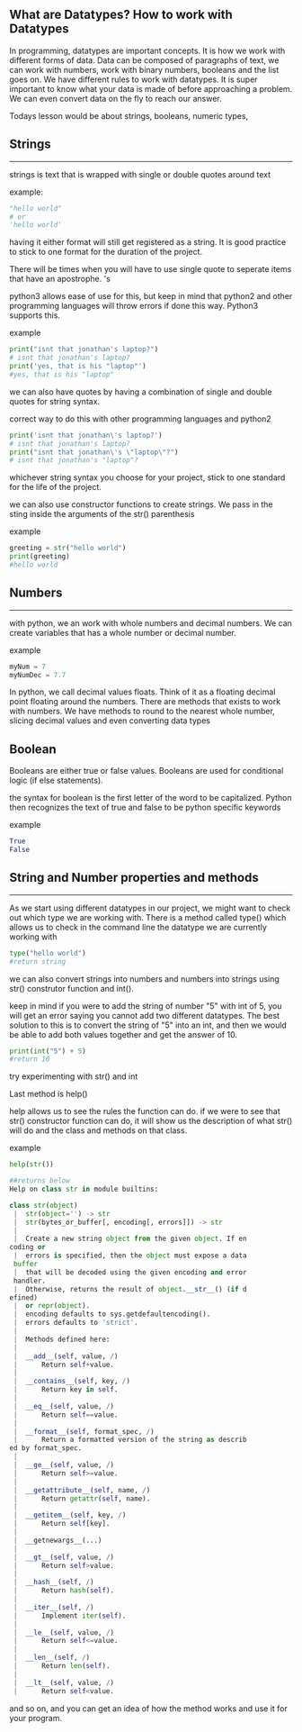 ## What are Datatypes? How to work with Datatypes

In programming, datatypes are important concepts. It is how we work with different forms of data. Data can be composed of paragraphs of text, we can work with numbers, work with binary numbers, booleans and the list goes on. We have different rules to work with datatypes. It is super important to know what your data is made of before approaching a problem. We can even convert data on the fly to reach our answer.

Todays lesson would be about strings, booleans, numeric types, 

## Strings
___

strings is text that is wrapped with single or double quotes around text 

example:

```python
"hello world"
# or
'hello world'
```

having it either format will still get registered as a string. It is good practice to stick to one format for the duration of the project.

There will be times when you will have to use single quote to seperate items that have an apostrophe. 's

python3 allows ease of use for this, but keep in mind that python2 and other programming languages will throw errors if done this way. Python3 supports this.

example

```python
print("isnt that jonathan's laptop?")
# isnt that jonathan's laptop?
print('yes, that is his "laptop"')
#yes, that is his "laptop"
```
we can also have quotes by having a combination of single and double quotes for string syntax. 

correct way to do this with other programming languages and python2

```python
print('isnt that jonathan\'s laptop?')
# isnt that jonathan's laptop?
print("isnt that jonathan\'s \"laptop\"?")
# isnt that jonathan's "laptop"?
```
whichever string syntax you choose for your project, stick to one standard for the life of the project.


we can also use constructor functions to create strings. We pass in the sting inside the arguments of the str() parenthesis

example
```python
greeting = str("hello world")
print(greeting)
#hello world
```

## Numbers
___

with python, we an work with whole numbers and decimal numbers. We can create variables that has a whole number or decimal number.


example
```python
myNum = 7
myNumDec = 7.7
```

In python, we call decimal values floats. Think of it as a floating decimal point floating around the numbers. There are methods that exists to work with numbers. We have methods to round to the nearest whole number, slicing decimal values and even converting data types


## Boolean

Booleans are either true or false values. Booleans are used for conditional logic (if else statements).

the syntax for boolean is the first letter of the word to be capitalized. Python then recognizes the text of true and false to be python specific keywords

example
```python
True
False
```

## String and Number properties and methods
___

As we start using different datatypes in our project, we might want to check out which type we are working with. There is a method called type() which allows us to check in the command line the datatype we are currently working with

```python
type("hello world")
#return string
```

we can also convert strings into numbers and numbers into strings using str() construtor function and int().

keep in mind if you were to add the string of number "5" with int of 5, you will get an error saying you cannot add two different datatypes. The best solution to this is to convert the string of "5" into an int, and then we would be able to add both values together and get the answer of 10.


```python
print(int("5") + 5)
#return 10
```

try experimenting with str() and int

Last method is help()

help allows us to see the rules the function can do. if we were to see that str() constructor function can do, it will show us the description of what str() will do and the class and methods on that class.

example
```python
help(str())

##returns below
Help on class str in module builtins:

class str(object)
 |  str(object='') -> str
 |  str(bytes_or_buffer[, encoding[, errors]]) -> str
 |
 |  Create a new string object from the given object. If en
coding or
 |  errors is specified, then the object must expose a data
 buffer
 |  that will be decoded using the given encoding and error
 handler.
 |  Otherwise, returns the result of object.__str__() (if d
efined)
 |  or repr(object).
 |  encoding defaults to sys.getdefaultencoding().
 |  errors defaults to 'strict'.
 |
 |  Methods defined here:
 |
 |  __add__(self, value, /)
 |      Return self+value.
 |
 |  __contains__(self, key, /)
 |      Return key in self.
 |
 |  __eq__(self, value, /)
 |      Return self==value.
 |
 |  __format__(self, format_spec, /)
 |      Return a formatted version of the string as describ
ed by format_spec.
 |
 |  __ge__(self, value, /)
 |      Return self>=value.
 |
 |  __getattribute__(self, name, /)
 |      Return getattr(self, name).
 |
 |  __getitem__(self, key, /)
 |      Return self[key].
 |
 |  __getnewargs__(...)
 |
 |  __gt__(self, value, /)
 |      Return self>value.
 |
 |  __hash__(self, /)
 |      Return hash(self).
 |
 |  __iter__(self, /)
 |      Implement iter(self).
 |
 |  __le__(self, value, /)
 |      Return self<=value.
 |
 |  __len__(self, /)
 |      Return len(self).
 |
 |  __lt__(self, value, /)
 |      Return self<value.


```

and so on, and you can get an idea of how the method works and use it for your program.



